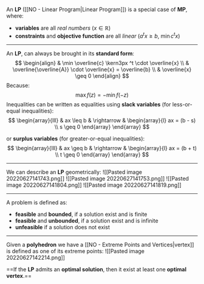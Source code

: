 An **LP** ([[NO - Linear Program|Linear Program]]) is a special case of **MP**, where:
- **variables** are all *real numbers* ($x \in \mathbb{R}$)
- **constraints** and **objective function** are all *linear* ($a^t x \geq b$, $\min c^t x$)

---
An **LP**, can always be brought in its **standard form**:
$$
\begin{align}
& \min \overline{c} \kern3px ^t \cdot \overline{x}
\\
& \overline{\overline{A}} \cdot \overline{x} = \overline{b}
\\
& \overline{x} \geq 0
\end{align}
$$
Because:
$$
\max f(z) = - \min f(-z)
$$
Inequalities can be written as equalities using **slack variables** (for less-or-equal inequalities):
$$
\begin{array}{lll}
& ax \leq b & \rightarrow &
	\begin{array}{l}
	ax = (b - s)
	\\
	s \geq 0
	\end{array}
\end{array}
$$

or **surplus variables** (for greater-or-equal inequalities):
$$
\begin{array}{lll}
& ax \geq b & \rightarrow &
	\begin{array}{l}
	ax = (b + t)
	\\
	t \geq 0
	\end{array}
\end{array}
$$


---
We can describe an **LP** geometrically:
![[Pasted image 20220627141743.png]]
![[Pasted image 20220627141753.png]]
![[Pasted image 20220627141804.png]]
![[Pasted image 20220627141819.png]]

---
A problem is defined as:
- **feasible** and **bounded**, if a solution exist and is finite
- **feasible** and **unbounded**, if a solution exist and is infinite
- **unfeasible** if a solution does not exist

---
Given a **polyhedron** we have a [[NO - Extreme Points and Vertices|vertex]] is defined as one of its extreme points:
![[Pasted image 20220627142214.png]]

==If the **LP** admits an **optimal solution**, then it exist at least one **optimal vertex**.==
